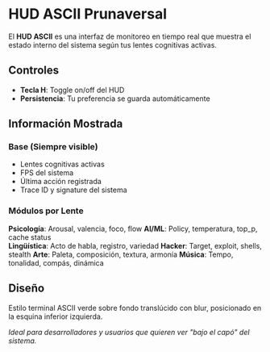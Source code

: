 # HUD ASCII Prunaversal

El **HUD ASCII** es una interfaz de monitoreo en tiempo real que muestra el estado interno del sistema según tus lentes cognitivas activas.

## Controles

- **Tecla H**: Toggle on/off del HUD
- **Persistencia**: Tu preferencia se guarda automáticamente

## Información Mostrada

### Base (Siempre visible)
- Lentes cognitivas activas
- FPS del sistema
- Última acción registrada
- Trace ID y signature del sistema

### Módulos por Lente

**Psicología**: Arousal, valencia, foco, flow
**AI/ML**: Policy, temperatura, top_p, cache status  
**Lingüística**: Acto de habla, registro, variedad
**Hacker**: Target, exploit, shells, stealth
**Arte**: Paleta, composición, textura, armonía
**Música**: Tempo, tonalidad, compás, dinámica

## Diseño

Estilo terminal ASCII verde sobre fondo translúcido con blur, posicionado en la esquina inferior izquierda. 

*Ideal para desarrolladores y usuarios que quieren ver "bajo el capó" del sistema.*